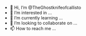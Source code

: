 - 👋 Hi, I’m @TheGhostknifeofcallisto
- 👀 I’m interested in ...
- 🌱 I’m currently learning ...
- 💞️ I’m looking to collaborate on ...
- 📫 How to reach me ...

<!---
TheGhostknifeofcallisto/TheGhostknifeofcallisto is a ✨ special ✨ repository because its `README.md` (this file) appears on your GitHub profile.
You can click the Preview link to take a look at your changes.
--->
